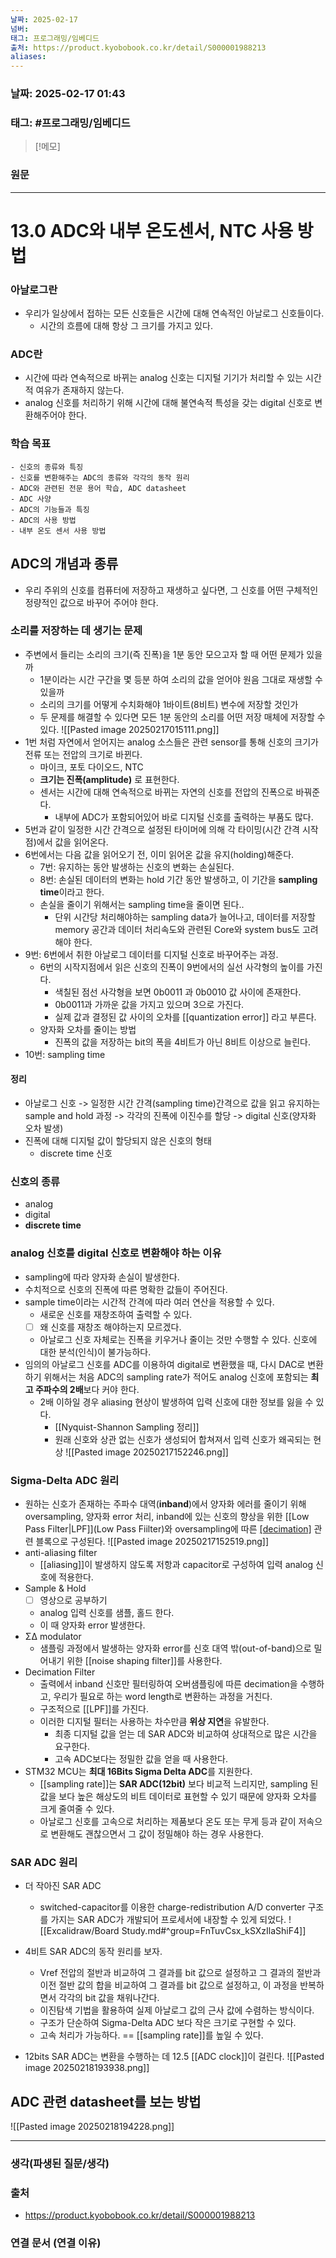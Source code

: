 ```yaml
---
날짜: 2025-02-17
넘버: 
태그: 프로그래밍/임베디드
출처: https://product.kyobobook.co.kr/detail/S000001988213
aliases:
---
```

### 날짜:  2025-02-17 01:43

### 태그: #프로그래밍/임베디드 

>[!메모]
>

### 원문
---
# 13.0 ADC와 내부 온도센서, NTC 사용 방법
### 아날로그란
- 우리가 일상에서 접하는 모든 신호들은 시간에 대해 연속적인 아날로그 신호들이다.
	- 시간의 흐름에 대해 항상 그 크기를 가지고 있다.
### ADC란
- 시간에 따라 연속적으로 바뀌는 analog 신호는 디지털 기기가 처리할 수 있는 시간적 여유가 존재하지 않는다.
- analog 신호를 처리하기 위해 시간에 대해 불연속적 특성을 갖는 digital 신호로 변환해주어야 한다.
### 학습 목표
```
- 신호의 종류와 특징
- 신호를 변환해주는 ADC의 종류와 각각의 동작 원리
- ADC와 관련된 전문 용어 학습, ADC datasheet
- ADC 사양
- ADC의 기능들과 특징
- ADC의 사용 방법
- 내부 온도 센서 사용 방법
```
## ADC의 개념과 종류
- 우리 주위의 신호를 컴퓨터에 저장하고 재생하고 싶다면, 그 신호를 어떤 구체적인 정량적인 값으로 바꾸어 주어야 한다.
### 소리를 저장하는 데 생기는 문제
- 주변에서 들리는 소리의 크기(즉 진폭)을 1분 동안 모으고자 할 때 어떤 문제가 있을까
	- 1분이라는 시간 구간을 몇 등분 하여 소리의 값을 얻어야 원음 그대로 재생할 수 있을까
	- 소리의 크기를 어떻게 수치화해야 1바이트(8비트) 변수에 저장할 것인가
	- 두 문제를 해결할 수 있다면 모든 1분 동안의 소리를 어떤 저장 매체에 저장할 수 있다.
![[Pasted image 20250217015111.png]]
- 1번 처럼 자연에서 얻어지는 analog 소스들은 관련 sensor를 통해 신호의 크기가 전류 또는 전압의 크기로 바뀐다.
	- 마이크, 포토 다이오드, NTC
	- **크기는 진폭(amplitude)** 로 표현한다.
	- 센서는 시간에 대해 연속적으로 바뀌는 자연의 신호를 전압의 진폭으로 바꿔준다.
		- 내부에 ADC가 포함되어있어 바로 디지털 신호를 출력하는 부품도 많다.
- 5번과 같이 일정한 시간 간격으로 설정된 타이머에 의해 각 타이밍(시간 간격 시작점)에서 값을 읽어온다.
- 6번에서는 다음 값을 읽어오기 전, 이미 읽어온 값을 유지(holding)해준다.
	- 7번: 유지하는 동안 발생하는 신호의 변화는 손실된다.
	- 8번: 손실된 데이터의 변화는 hold 기간 동안 발생하고, 이 기간을 **sampling time**이라고 한다.
	- 손실을 줄이기 위해서는 sampling time을 줄이면 된다..
		- 단위 시간당 처리해야하는 sampling data가 늘어나고, 데이터를 저장할 memory 공간과 데이터 처리속도와 관련된 Core와 system bus도 고려해야 한다.
- 9번: 6번에서 취한 아날로그 데이터를 디지털 신호로 바꾸어주는 과정.
	- 6번의 시작지점에서 읽은 신호의 진폭이 9번에서의 실선 사각형의 높이를 가진다.
		- 색칠된 점선 사각형을 보면 0b0011 과 0b0010 값 사이에 존재한다.
		- 0b0011과 가까운 값을 가지고 있으며 3으로 가진다.
		- 실제 값과 결정된 값 사이의 오차를 [[quantization error]] 라고 부른다.
	- 양자화 오차를 줄이는 방법
		- 진폭의 값을 저장하는 bit의 폭을 4비트가 아닌 8비트 이상으로 늘린다.
- 10번: sampling time
#### 정리
- 아날로그 신호 -> 일정한 시간 간격(sampling time)간격으로 값을 읽고 유지하는 sample and hold 과정 -> 각각의 진폭에 이진수를 할당 -> digital 신호(양자화 오차 발생)
- 진폭에 대해 디지털 값이 할당되지 않은 신호의 형태
	- discrete time 신호
### 신호의 종류
- analog
- digital
- **discrete time**
### analog 신호를 digital 신호로 변환해야 하는 이유
- sampling에 따라 양자화 손실이 발생한다.
- 수치적으로 신호의 진폭에 따른 명확한 값들이 주어진다.
- sample time이라는 시간적 간격에 따라 여러 연산을 적용할 수 있다.
	- 새로운 신호를 재창조하여 출력할 수 있다.
	- [ ] 왜 신호를 재창조 해야하는지 모르겠다.
	- 아날로그 신호 자체로는 진폭을 키우거나 줄이는 것만 수행할 수 있다. 신호에 대한 분석(인식)이 불가능하다.
- 임의의 아날로그 신호를 ADC를 이용하여 digital로 변환했을 때, 다시 DAC로 변환하기 위해서는 처음 ADC의 sampling rate가 적어도 analog 신호에 포함되는 **최고 주파수의 2배**보다 커야 한다.
	- 2배 이하일 경우 aliasing 현상이 발생하여 입력 신호에 대한 정보를 잃을 수 있다.
		- [[Nyquist-Shannon Sampling 정리]]
		- 원래 신호와 상관 없는 신호가 생성되어 합쳐져서 입력 신호가 왜곡되는 현상
![[Pasted image 20250217152246.png]]
### Sigma-Delta ADC 원리
- 원하는 신호가 존재하는 주파수 대역(**inband**)에서 양자화 에러를 줄이기 위해 oversampling, 양자화 error 처리, inband에 있는 신호의 향상을 위한 [[Low Pass Filter|LPF]](Low Pass Fiilter)와 oversampling에 따른 [[decimation]](downsampling) 관련 블록으로 구성된다.
![[Pasted image 20250217152519.png]]
- anti-aliasing filter
	- [[aliasing]]이 발생하지 않도록 저항과 capacitor로 구성하여 입력 analog 신호에 적용한다. 
- Sample & Hold
	- [ ] 영상으로 공부하기
	- analog 입력 신호를 샘플, 홀드 한다. 
	- 이 때 양자화 error 발생한다.
-  ΣΔ modulator
	- 샘플링 과정에서 발생하는 양자화 error를 신호 대역 밖(out-of-band)으로 밀어내기 위한 [[noise shaping filter]]를 사용한다.
- Decimation Filter
	- 출력에서 inband 신호만 필터링하여 오버샘플링에 따른 decimation을 수행하고, 우리가 필요로 하는 word length로 변환하는 과정을 거친다.
	- 구조적으로 [[LPF]]를 가진다.
	- 이러한 디지털 필터는 사용하는 차수만큼 **위상 지연**을 유발한다.
		- 최종 디지털 값을 얻는 데 SAR ADC와 비교하여 상대적으로 많은 시간을 요구한다.
		- 고속 ADC보다는 정밀한 값을 얻을 때 사용한다.
- STM32 MCU는 **최대 16Bits Sigma Delta ADC**를 지원한다.
	- [[sampling rate]]는 **SAR ADC(12bit)** 보다 비교적 느리지만, sampling 된 값을 보다 높은 해상도의 비트 데이터로 표현할 수 있기 때문에 양자화 오차를 크게 줄여줄 수 있다.
	- 아날로그 신호를 고속으로 처리하는 제품보다 온도 또는 무게 등과 같이 저속으로 변환해도 괜찮으면서 그 값이 정밀해야 하는 경우 사용한다.
### SAR ADC 원리
- 더 작아진 SAR ADC
	- switched-capacitor를 이용한 charge-redistribution A/D converter 구조를 가지는 SAR ADC가 개발되어 프로세서에 내장할 수 있게 되었다.
![[Excalidraw/Board Study.md#^group=FnTuvCsx_kSXzIlaShiF4]]

- 4비트 SAR ADC의 동작 원리를 보자.
	- Vref 전압의 절반과 비교하여 그 결과를 bit 값으로 설정하고 그 결과의 절반과 이전 절반 값의 합을 비교하여 그 결과를 bit 값으로 설정하고, 이 과정을 반복하면서 각각의 bit 값을 채워나간다.
	- 이진탐색 기법을 활용하여 실제 아날로그 값의 근사 값에 수렴하는 방식이다.
	- 구조가 단순하여 Sigma-Delta ADC 보다 작은 크기로 구현할 수 있다.
	- 고속 처리가 가능하다. == [[sampling rate]]를 높일 수 있다.
- 12bits SAR ADC는 변환을 수행하는 데 12.5 [[ADC clock]]이 걸린다.
![[Pasted image 20250218193938.png]]
## ADC 관련 datasheet를 보는 방법
![[Pasted image 20250218194228.png]]




---
### 생각(파생된 질문/생각)

### 출처
- https://product.kyobobook.co.kr/detail/S000001988213

### 연결 문서 (연결 이유)
